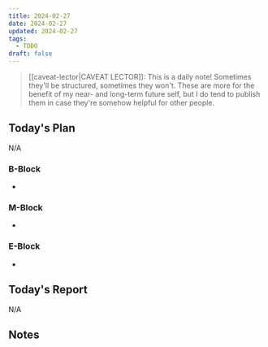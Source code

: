```yaml
---
title: 2024-02-27
date: 2024-02-27
updated: 2024-02-27
tags:
  - TODO
draft: false
---
```


> [[caveat-lector|CAVEAT LECTOR]]: This is a daily note! Sometimes they'll be structured, sometimes they won't. These are more for the benefit of my near- and long-term future self, but I do tend to publish them in case they're somehow helpful for other people.

## Today's Plan

N/A

### B-Block

-  

### M-Block

-

### E-Block

-

## Today's Report

N/A

## Notes
